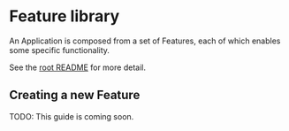 # Feature library

An Application is composed from a set of Features,
each of which enables some specific functionality.

See the [root README](/README.md) for more detail.

## Creating a new Feature

TODO: This guide is coming soon.
